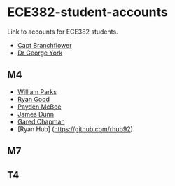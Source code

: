 ECE382-student-accounts
=======================

Link to accounts for ECE382 students.

- [Capt Branchflower](https://www.github.com/toddbranch)
- [Dr George York](https://www.github.com/GeorgeYork)

## M4
- [William Parks](https://www.github.com/WilliamParks)
- [Ryan Good](https://github.com/GoodRyan)
- [Payden McBee](https://www.github.com/Payden-McBee)
- [James Dunn](https://www.github.com/James-Dunner)
- [Gared Chapman](https://github.com/garedchapman)
- [Ryan Hub] (https://github.com/rhub92) 

## M7

## T4
